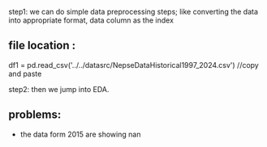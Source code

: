 step1: we can do simple data preprocessing steps; like converting the data into appropriate format, data column as the index



## file location : 

df1 = pd.read_csv('../../datasrc/NepseDataHistorical1997_2024.csv')   //copy and paste



step2: then we jump into EDA. 



## problems:
- the data form 2015 are showing nan